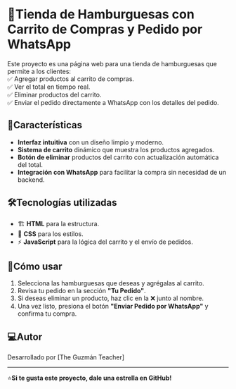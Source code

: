 # 🍔Tienda de Hamburguesas con Carrito de Compras y Pedido por WhatsApp  

Este proyecto es una página web para una tienda de hamburguesas que permite a los clientes:  
✅ Agregar productos al carrito de compras.  
✅ Ver el total en tiempo real.  
✅ Eliminar productos del carrito.  
✅ Enviar el pedido directamente a WhatsApp con los detalles del pedido.  

## 🚀Características  
- **Interfaz intuitiva** con un diseño limpio y moderno.  
- **Sistema de carrito** dinámico que muestra los productos agregados.  
- **Botón de eliminar** productos del carrito con actualización automática del total.  
- **Integración con WhatsApp** para facilitar la compra sin necesidad de un backend.  

## 🛠️Tecnologías utilizadas  
- 🏗️ **HTML** para la estructura.  
- 🎨 **CSS** para los estilos.  
- ⚡ **JavaScript** para la lógica del carrito y el envío de pedidos.  

## 📌Cómo usar  
1. Selecciona las hamburguesas que deseas y agrégalas al carrito.  
2. Revisa tu pedido en la sección **"Tu Pedido"**.  
3. Si deseas eliminar un producto, haz clic en la ❌ junto al nombre.  
4. Una vez listo, presiona el botón **"Enviar Pedido por WhatsApp"** y confirma tu compra.

## 💻Autor  
Desarrollado por [The Guzmán Teacher]  

---  

⭐**Si te gusta este proyecto, dale una estrella en GitHub!**  
